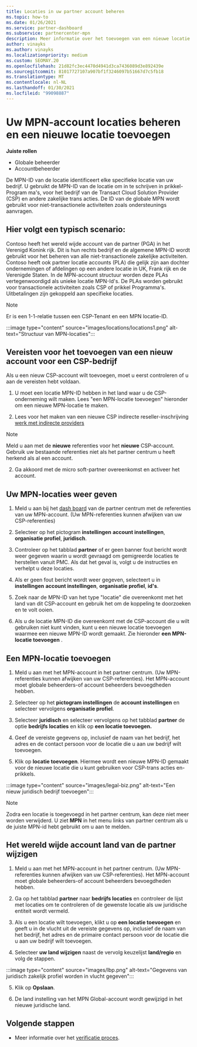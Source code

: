 ```yaml
---
title: Locaties in uw partner account beheren
ms.topic: how-to
ms.date: 01/26/2021
ms.service: partner-dashboard
ms.subservice: partnercenter-mpn
description: Meer informatie over het toevoegen van een nieuwe locatie en hoe de MPN-ID van de locatie wordt gebruikt in prikkel Programma's, CSP-bedrijven, abonnementen en andere trans acties.
author: vinayks
ms.author: vinayks
ms.localizationpriority: medium
ms.custom: SEOMAY.20
ms.openlocfilehash: 21d82fc3ec4470d4941d3ca7436089d3e892439e
ms.sourcegitcommit: 81017727107a907bf1f3246097b51667d7c5fb18
ms.translationtype: MT
ms.contentlocale: nl-NL
ms.lasthandoff: 01/30/2021
ms.locfileid: "99098887"
---
```

# <a name="manage-your-mpn-account-locations-and-add-a-new-location"></a>Uw MPN-account locaties beheren en een nieuwe locatie toevoegen


**Juiste rollen**

- Globale beheerder
- Accountbeheerder

De MPN-ID van de locatie identificeert elke specifieke locatie van uw bedrijf. U gebruikt de MPN-ID van de locatie om in te schrijven in prikkel-Program ma's, voor het bedrijf van de Transact Cloud Solution Provider (CSP) en andere zakelijke trans acties. De ID van de globale MPN wordt gebruikt voor niet-transactionele activiteiten zoals ondersteunings aanvragen.

## <a name="the-following-is-a-typical-scenario"></a>Hier volgt een typisch scenario:

Contoso heeft het wereld wijde account van de partner (PGA) in het Verenigd Konink rijk. Dit is hun rechts bedrijf en de algemene MPN-ID wordt gebruikt voor het beheren van alle niet-transactionele zakelijke activiteiten. Contoso heeft ook partner locatie accounts (PLA) die gelijk zijn aan dochter ondernemingen of afdelingen op een andere locatie in UK, Frank rijk en de Verenigde Staten. In de MPN-account structuur worden deze PLAs vertegenwoordigd als unieke locatie MPN-Id's. De PLAs worden gebruikt voor transactionele activiteiten zoals CSP of prikkel Programma's. Uitbetalingen zijn gekoppeld aan specifieke locaties. 

>[!NOTE]
>Er is een 1-1-relatie tussen een CSP-Tenant en een MPN locatie-ID.

:::image type="content" source="images/locations/locations1.png" alt-text="Structuur van MPN-locaties":::

## <a name="prerequisites-in-order-to-add-a-new-account-for-a-csp-business"></a>Vereisten voor het toevoegen van een nieuw account voor een CSP-bedrijf

Als u een nieuw CSP-account wilt toevoegen, moet u eerst controleren of u aan de vereisten hebt voldaan.

1. U moet een locatie MPN-ID hebben in het land waar u de CSP-onderneming wilt maken. Lees "een MPN-locatie toevoegen" hieronder om een nieuwe MPN-locatie te maken.
  
1. Lees voor het maken van een nieuwe CSP indirecte reseller-inschrijving [werk met indirecte providers](indirect-reseller-tasks-in-partner-center.md#get-started) 

>[!NOTE] 
 >Meld u aan met de **nieuwe** referenties voor het **nieuwe** CSP-account. Gebruik uw bestaande referenties niet als het partner centrum u heeft herkend als al een account.

2. Ga akkoord met de micro soft-partner overeenkomst en activeer het account.

## <a name="view-your-mpn-locations"></a>Uw MPN-locaties weer geven

1. Meld u aan bij het [dash board](https://partner.microsoft.com/dashboard/home) van de partner centrum met de referenties van uw MPN-account. (Uw MPN-referenties kunnen afwijken van uw CSP-referenties) 
 
1. Selecteer op het pictogram **instellingen** **account instellingen**, **organisatie profiel**, **juridisch**. 

1. Controleer op het tabblad **partner** of er geen banner fout bericht wordt weer gegeven waarin u wordt gevraagd om gemigreerde locaties te herstellen vanuit PMC. Als dat het geval is, volgt u de instructies en verhelpt u deze locaties. 

3. Als er geen fout bericht wordt weer gegeven, selecteert u in  **instellingen**  **account instellingen**, **organisatie profiel**, **id's**.

4. Zoek naar de MPN-ID van het type "locatie" die overeenkomt met het land van dit CSP-account en gebruik het om de koppeling te doorzoeken en te volt ooien.

5. Als u de locatie MPN-ID die overeenkomt met de CSP-account die u wilt gebruiken niet kunt vinden, kunt u een nieuwe locatie toevoegen waarmee een nieuwe MPN-ID wordt gemaakt. Zie hieronder **een MPN-locatie toevoegen** .

## <a name="add-an-mpn-location"></a>Een MPN-locatie toevoegen

1. Meld u aan met het MPN-account in het partner centrum. (Uw MPN-referenties kunnen afwijken van uw CSP-referenties). Het MPN-account moet globale beheerders-of account beheerders bevoegdheden hebben. 

1. Selecteer op het **pictogram instellingen** de **account instellingen** en selecteer vervolgens **organisatie profiel**.

2. Selecteer **juridisch** en selecteer vervolgens op het tabblad **partner** de optie **bedrijfs locaties** en klik op **een locatie toevoegen.**

3. Geef de vereiste gegevens op, inclusief de naam van het bedrijf, het adres en de contact persoon voor de locatie die u aan uw bedrijf wilt toevoegen.
 
1. Klik op **locatie toevoegen**. Hiermee wordt een nieuwe MPN-ID gemaakt voor de nieuwe locatie die u kunt gebruiken voor CSP-trans acties en-prikkels.

:::image type="content" source="images/legal-biz.png" alt-text="Een nieuw juridisch bedrijf toevoegen":::

> [!NOTE]
> Zodra een locatie is toegevoegd in het partner centrum, kan deze niet meer worden verwijderd. U ziet **MPN** in het menu links van partner centrum als u de juiste MPN-id hebt gebruikt om u aan te melden.

## <a name="change-country-of-partner-global-account"></a>Het wereld wijde account land van de partner wijzigen 

1. Meld u aan met het MPN-account in het partner centrum. (Uw MPN-referenties kunnen afwijken van uw CSP-referenties). Het MPN-account moet globale beheerders-of account beheerders bevoegdheden hebben. 

2. Ga op het tabblad **partner** naar **bedrijfs locaties** en controleer de lijst met locaties om te controleren of de gewenste locatie als uw juridische entiteit wordt vermeld. 
 
1. Als u een locatie wilt toevoegen, klikt u op **een locatie toevoegen** en geeft u in de vlucht uit de vereiste gegevens op, inclusief de naam van het bedrijf, het adres en de primaire contact persoon voor de locatie die u aan uw bedrijf wilt toevoegen. 
 
1. Selecteer **uw land wijzigen** naast de vervolg keuzelijst **land/regio** en volg de stappen. 

:::image type="content" source="images/lbp.png" alt-text="Gegevens van juridisch zakelijk profiel worden in vlucht gegeven":::

5. Klik op **Opslaan**.

6. De land instelling van het MPN Global-account wordt gewijzigd in het nieuwe juridische land.
  
## <a name="next-steps"></a>Volgende stappen

- Meer informatie over het [verificatie proces](verification-responses.md).
